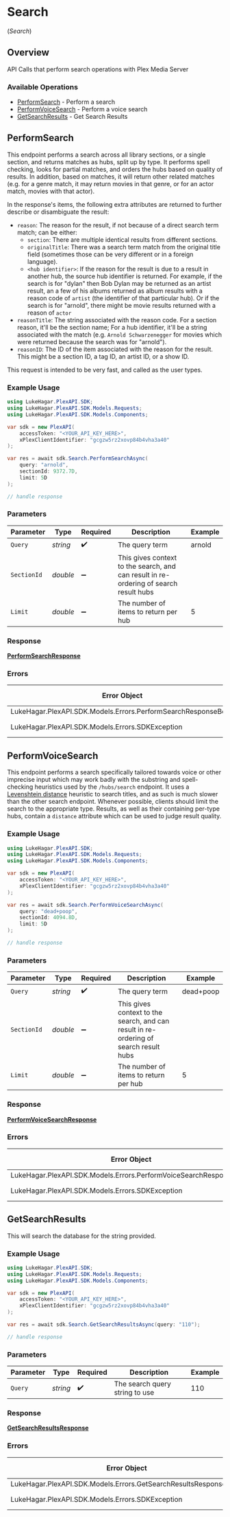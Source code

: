 # Search
(*Search*)

## Overview

API Calls that perform search operations with Plex Media Server


### Available Operations

* [PerformSearch](#performsearch) - Perform a search
* [PerformVoiceSearch](#performvoicesearch) - Perform a voice search
* [GetSearchResults](#getsearchresults) - Get Search Results

## PerformSearch

This endpoint performs a search across all library sections, or a single section, and returns matches as hubs, split up by type. It performs spell checking, looks for partial matches, and orders the hubs based on quality of results. In addition, based on matches, it will return other related matches (e.g. for a genre match, it may return movies in that genre, or for an actor match, movies with that actor).

In the response's items, the following extra attributes are returned to further describe or disambiguate the result:

- `reason`: The reason for the result, if not because of a direct search term match; can be either:
  - `section`: There are multiple identical results from different sections.
  - `originalTitle`: There was a search term match from the original title field (sometimes those can be very different or in a foreign language).
  - `<hub identifier>`: If the reason for the result is due to a result in another hub, the source hub identifier is returned. For example, if the search is for "dylan" then Bob Dylan may be returned as an artist result, an a few of his albums returned as album results with a reason code of `artist` (the identifier of that particular hub). Or if the search is for "arnold", there might be movie results returned with a reason of `actor`
- `reasonTitle`: The string associated with the reason code. For a section reason, it'll be the section name; For a hub identifier, it'll be a string associated with the match (e.g. `Arnold Schwarzenegger` for movies which were returned because the search was for "arnold").
- `reasonID`: The ID of the item associated with the reason for the result. This might be a section ID, a tag ID, an artist ID, or a show ID.

This request is intended to be very fast, and called as the user types.


### Example Usage

```csharp
using LukeHagar.PlexAPI.SDK;
using LukeHagar.PlexAPI.SDK.Models.Requests;
using LukeHagar.PlexAPI.SDK.Models.Components;

var sdk = new PlexAPI(
    accessToken: "<YOUR_API_KEY_HERE>",
    xPlexClientIdentifier: "gcgzw5rz2xovp84b4vha3a40"
);

var res = await sdk.Search.PerformSearchAsync(
    query: "arnold",
    sectionId: 9372.7D,
    limit: 5D
);

// handle response
```

### Parameters

| Parameter                                                                             | Type                                                                                  | Required                                                                              | Description                                                                           | Example                                                                               |
| ------------------------------------------------------------------------------------- | ------------------------------------------------------------------------------------- | ------------------------------------------------------------------------------------- | ------------------------------------------------------------------------------------- | ------------------------------------------------------------------------------------- |
| `Query`                                                                               | *string*                                                                              | :heavy_check_mark:                                                                    | The query term                                                                        | arnold                                                                                |
| `SectionId`                                                                           | *double*                                                                              | :heavy_minus_sign:                                                                    | This gives context to the search, and can result in re-ordering of search result hubs |                                                                                       |
| `Limit`                                                                               | *double*                                                                              | :heavy_minus_sign:                                                                    | The number of items to return per hub                                                 | 5                                                                                     |

### Response

**[PerformSearchResponse](../../Models/Requests/PerformSearchResponse.md)**

### Errors

| Error Object                                                  | Status Code                                                   | Content Type                                                  |
| ------------------------------------------------------------- | ------------------------------------------------------------- | ------------------------------------------------------------- |
| LukeHagar.PlexAPI.SDK.Models.Errors.PerformSearchResponseBody | 401                                                           | application/json                                              |
| LukeHagar.PlexAPI.SDK.Models.Errors.SDKException              | 4xx-5xx                                                       | */*                                                           |


## PerformVoiceSearch

This endpoint performs a search specifically tailored towards voice or other imprecise input which may work badly with the substring and spell-checking heuristics used by the `/hubs/search` endpoint. 
It uses a [Levenshtein distance](https://en.wikipedia.org/wiki/Levenshtein_distance) heuristic to search titles, and as such is much slower than the other search endpoint. 
Whenever possible, clients should limit the search to the appropriate type. 
Results, as well as their containing per-type hubs, contain a `distance` attribute which can be used to judge result quality.


### Example Usage

```csharp
using LukeHagar.PlexAPI.SDK;
using LukeHagar.PlexAPI.SDK.Models.Requests;
using LukeHagar.PlexAPI.SDK.Models.Components;

var sdk = new PlexAPI(
    accessToken: "<YOUR_API_KEY_HERE>",
    xPlexClientIdentifier: "gcgzw5rz2xovp84b4vha3a40"
);

var res = await sdk.Search.PerformVoiceSearchAsync(
    query: "dead+poop",
    sectionId: 4094.8D,
    limit: 5D
);

// handle response
```

### Parameters

| Parameter                                                                             | Type                                                                                  | Required                                                                              | Description                                                                           | Example                                                                               |
| ------------------------------------------------------------------------------------- | ------------------------------------------------------------------------------------- | ------------------------------------------------------------------------------------- | ------------------------------------------------------------------------------------- | ------------------------------------------------------------------------------------- |
| `Query`                                                                               | *string*                                                                              | :heavy_check_mark:                                                                    | The query term                                                                        | dead+poop                                                                             |
| `SectionId`                                                                           | *double*                                                                              | :heavy_minus_sign:                                                                    | This gives context to the search, and can result in re-ordering of search result hubs |                                                                                       |
| `Limit`                                                                               | *double*                                                                              | :heavy_minus_sign:                                                                    | The number of items to return per hub                                                 | 5                                                                                     |

### Response

**[PerformVoiceSearchResponse](../../Models/Requests/PerformVoiceSearchResponse.md)**

### Errors

| Error Object                                                       | Status Code                                                        | Content Type                                                       |
| ------------------------------------------------------------------ | ------------------------------------------------------------------ | ------------------------------------------------------------------ |
| LukeHagar.PlexAPI.SDK.Models.Errors.PerformVoiceSearchResponseBody | 401                                                                | application/json                                                   |
| LukeHagar.PlexAPI.SDK.Models.Errors.SDKException                   | 4xx-5xx                                                            | */*                                                                |


## GetSearchResults

This will search the database for the string provided.

### Example Usage

```csharp
using LukeHagar.PlexAPI.SDK;
using LukeHagar.PlexAPI.SDK.Models.Requests;
using LukeHagar.PlexAPI.SDK.Models.Components;

var sdk = new PlexAPI(
    accessToken: "<YOUR_API_KEY_HERE>",
    xPlexClientIdentifier: "gcgzw5rz2xovp84b4vha3a40"
);

var res = await sdk.Search.GetSearchResultsAsync(query: "110");

// handle response
```

### Parameters

| Parameter                      | Type                           | Required                       | Description                    | Example                        |
| ------------------------------ | ------------------------------ | ------------------------------ | ------------------------------ | ------------------------------ |
| `Query`                        | *string*                       | :heavy_check_mark:             | The search query string to use | 110                            |

### Response

**[GetSearchResultsResponse](../../Models/Requests/GetSearchResultsResponse.md)**

### Errors

| Error Object                                                     | Status Code                                                      | Content Type                                                     |
| ---------------------------------------------------------------- | ---------------------------------------------------------------- | ---------------------------------------------------------------- |
| LukeHagar.PlexAPI.SDK.Models.Errors.GetSearchResultsResponseBody | 401                                                              | application/json                                                 |
| LukeHagar.PlexAPI.SDK.Models.Errors.SDKException                 | 4xx-5xx                                                          | */*                                                              |
